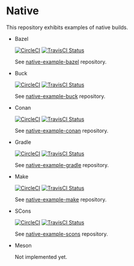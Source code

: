 # Native

This repository exhibits examples of native builds.

* Bazel

  [![CircleCI](https://circleci.com/gh/Praqma/native-example-bazel.png?style=shield&circle-token=df3dc5f6efbc2a267f7805f05a5e91d2878be9fd)](https://circleci.com/gh/Praqma/native-example-bazel)
  [![TravisCI Status](https://travis-ci.org/Praqma/native-example-bazel.svg?branch=master)](https://travis-ci.org/Praqma/native-example-bazel)

  See [native-example-bazel](https://github.com/Praqma/native-example-bazel/) repository.

* Buck

  [![CircleCI](https://circleci.com/gh/Praqma/native-example-buck.png?style=shield&circle-token=df3dc5f6efbc2a267f7805f05a5e91d2878be9fd)](https://circleci.com/gh/Praqma/native-example-buck)
  [![TravisCI Status](https://travis-ci.org/Praqma/native-example-buck.svg?branch=master)](https://travis-ci.org/Praqma/native-example-buck)

  See [native-example-buck](https://github.com/Praqma/native-example-buck/) repository.

* Conan

  [![CircleCI](https://circleci.com/gh/Praqma/native-example-conan.png?style=shield&circle-token=df3dc5f6efbc2a267f7805f05a5e91d2878be9fd)](https://circleci.com/gh/Praqma/native-example-conan)
  [![TravisCI Status](https://travis-ci.org/Praqma/native-example-conan.svg?branch=master)](https://travis-ci.org/Praqma/native-example-conan)

  See [native-example-conan](https://github.com/Praqma/native-example-conan/) repository.

* Gradle

  [![CircleCI](https://circleci.com/gh/Praqma/native-example-gradle.png?style=shield&circle-token=df3dc5f6efbc2a267f7805f05a5e91d2878be9fd)](https://circleci.com/gh/Praqma/native-example-gradle)
  [![TravisCI Status](https://travis-ci.org/Praqma/native-example-gradle.svg?branch=master)](https://travis-ci.org/Praqma/native-example-gradle)

  See [native-example-gradle](https://github.com/Praqma/native-example-gradle/) repository.

* Make

  [![CircleCI](https://circleci.com/gh/Praqma/native-example-make.png?style=shield&circle-token=df3dc5f6efbc2a267f7805f05a5e91d2878be9fd)](https://circleci.com/gh/Praqma/native-example-make)
  [![TravisCI Status](https://travis-ci.org/Praqma/native-example-make.svg?branch=master)](https://travis-ci.org/Praqma/native-example-make)

  See [native-example-make](https://github.com/Praqma/native-example-make/) repository.

* SCons

  [![CircleCI](https://circleci.com/gh/Praqma/native-example-scons.png?style=shield&circle-token=df3dc5f6efbc2a267f7805f05a5e91d2878be9fd)](https://circleci.com/gh/Praqma/native-example-scons)
  [![TravisCI Status](https://travis-ci.org/Praqma/native-example-scons.svg?branch=master)](https://travis-ci.org/Praqma/native-example-scons)

  See [native-example-scons](https://github.com/Praqma/native-example-scons/) repository.

* Meson

  Not implemented yet.
